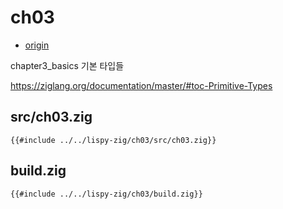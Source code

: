 # ch03

- [origin](https://www.buildyourownlisp.com/chapter3_basics)

chapter3_basics
기본 타입들

https://ziglang.org/documentation/master/#toc-Primitive-Types



## src/ch03.zig

``` zig
{{#include ../../lispy-zig/ch03/src/ch03.zig}}
```

## build.zig

``` zig
{{#include ../../lispy-zig/ch03/build.zig}}
```

